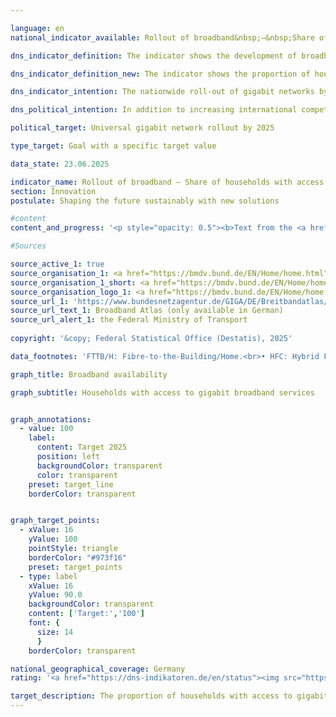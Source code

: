 ```yaml
---

language: en        
national_indicator_available: Rollout of broadband&nbsp;–&nbsp;Share of households with access to gigabit broadband services        

dns_indicator_definition: The indicator shows the development of broadband availability for households in Germany in terms of the technology installed, with separate figures for gigabit connections (≥ 1,000&nbsp;<abbr title="Megabit per second" tabindex="0">Mbps</abbr>) using fully fibre-optic networks (<abbr title="Fibre-to-the-Building/Fibre-to-the-Home" tabindex="0">FTTB/H</abbr>), cable television (<abbr title="Cable television" tabindex="0">CATV</abbr>) and other types of wired technology.        

dns_indicator_definition_new: The indicator shows the proportion of households with access to gigabit broadband (in per cent). It shows the development of technically installed broadband availability among households in Germany for gigabit connections (≥ 1,000&nbsp;<abbr title="Megabit per second" tabindex="0">Mbit/s</abbr>) via pure fibre optic networks (<abbr title="Fibre-to-the-Building/Fibre-to-the-Home" tabindex="0">FTTB/H</abbr>), cable television (<abbr title="Cable television" tabindex="0">CATV</abbr>) and all wired technologies.        

dns_indicator_intention: The nationwide roll-out of gigabit networks by 2025&nbsp;is one of the German Government’s key objectives. In addition to enhancing international competitiveness, the expansion of broadband availability with gigabit speeds is intended to facilitate the convergence of living standards across Germany. To achieve these aims, the predominantly private sector roll-out is to be supported by public funding schemes in unprofitable areas.        

dns_political_intention: In addition to increasing international competitiveness, the expansion of broadband availability at gigabit speeds should enable equal living conditions in Germany. In order to achieve these goals, in addition to the predominantly private-sector expansion, state funding measures should also support the expansion in uneconomical areas.        

political_target: Universal gigabit network rollout by 2025        

type_target: Goal with a specific target value        

data_state: 23.06.2025        

indicator_name: Rollout of broadband – Share of households with access to gigabit broadband services        
section: Innovation        
postulate: Shaping the future sustainably with new solutions        

#content         
content_and_progress: '<p style="opacity: 0.5"><b>Text from the <a href="https://dns-indikatoren.de/assets/Publikationen/Indikatorenberichte/2022.pdf">Indicator Report 2022&nbsp;</a></b><br><br>The indicator measures the availability of broadband to households in Germany at downstream speeds of at least 1,000&nbsp;<abbr title="Megabit per second" tabindex="0">Mbps</abbr>, or one gigabit per second, using wired technology&nbsp;–&nbsp;fibre optics (<abbr title="Fibre-to-the-Building/Fibre-to-the-Home" tabindex="0">FTTB/H</abbr>) and cable television (<abbr title="Cable television" tabindex="0">CATV</abbr>). The figures are collated on behalf of the Federal Ministry of Transport and Digital Infrastructure and published on the Government’s Broadband Atlas.<br><br>As of the middle of 2021, fully fibre-optic internet connections (<abbr title="Fibre-to-the-Building/Fibre-to-the-Home" tabindex="0">FTTB/H</abbr>) capable of more than 1,000&nbsp;<abbr title="Megabit per second" tabindex="0">Mbps</abbr> were available in 15.4&nbsp;% of households in Germany. Between 2015&nbsp;and 2021, the availability of 1,000&nbsp;<abbr title="Megabit per second" tabindex="0">Mbps</abbr> FTTB/H broadband rose by 8.7&nbsp;percentage points. In other words, it more than doubled, increasing by +&nbsp;130&nbsp;%. From the end of 2018&nbsp;to the middle of 2021, the proportion of households with equally rapid connections using <abbr title="Cable television" tabindex="0">CATV</abbr> grew from 23.7&nbsp;% to 56.5&nbsp;%. This is also more than double, equating to a +&nbsp;138&nbsp;% increase. Altogether, 62.1&nbsp;% of households had gigabit-capable connections available as of mid-2021.<br><br>For all technologies, the provision of gigabit broadband is concentrated particularly in urban areas, where some 78.4&nbsp;% of households had gigabit-speed internet access as of 2021. That figure is markedly lower for areas of a rural character, at 22.9&nbsp;% in 2021. To consider the distribution of the different technologies, 75.1&nbsp;% of urban and 12.8&nbsp;% of rural households had gigabit connections via <abbr title="Cable television" tabindex="0">CATV</abbr> in mid-2021, while gigabit-capable fibre broadband was available to 18.6&nbsp;% of households in urban areas and 11.3&nbsp;% of those in rural areas.<br><br>Differences in availability between urban and more rural areas are also discernible among the Länder. Of all the Länder that are not city states, Schleswig-Holstein has the highest level of gigabit-speed provision using any technology in 2021, at 79.7&nbsp;% of all households, followed by Niedersachsen on 66.8&nbsp;%. At the other end of the scale, 26&nbsp;% of households in Sachsen-Anhalt can say the same, with Brandenburg the next-lowest at 29.4&nbsp;%. In contrast, provision of gigabit-speed broadband is markedly higher than 90&nbsp;% in the three city states, Berlin, Bremen and Hamburg.<br><br>The foundation for the distinction between urban and rural areas is solely the population density for this indicator. The information about gigabit broadband are collected from more than 150&nbsp;telecommunications companies in Germany. They are asked about their current provision. To preserve the companies’ business and trade secrets, the resultant data are aggregated into a grid of 250-metre by 250-metre cells (from 2022: 100x100&nbsp;metre) and grouped according to seven classes of broadband. Although full-fibre networks with speeds of over 1,000&nbsp;<abbr title="Megabit per second" tabindex="0">Mbps</abbr> have been included in observations since the end of 2015, that class has only been studied in detail since the end of 2018&nbsp;in light of the latest technological advances.<br><br>Methodologically, it should be noted that the telecom companies provide their data on broadband availability on a voluntary basis until the revision of the Telecommunications Act on 1&nbsp;December 2021. Furthermore, the figures for availability refer to the technology that telecom companies have installed, as opposed to the actually usable broadband capacity in the area. Additional information on broadband measurement can be found in the annual report of the Bundesnetzagentur, Germany’s federal networks agency.</p>'                

#Sources        

source_active_1: true
source_organisation_1: <a href="https://bmdv.bund.de/EN/Home/home.html" target="_blank" onclick="return confirm_alert('the Federal Ministry of Transport', 'En')">Federal Ministry of Transport</a>
source_organisation_1_short: <a href="https://bmdv.bund.de/EN/Home/home.html" target="_blank" onclick="return confirm_alert('the Federal Ministry of Transport', 'En')">Federal Ministry of Transport</a>
source_organisation_logo_1: <a href="https://bmdv.bund.de/EN/Home/home.html" target="_blank" onclick="return confirm_alert('the Federal Ministry of Transport', 'En')"><img src="https://dns-indikatoren.de/public/OrgImgEn/bmv.png" alt="Federal Ministry of Transport" title=" Click here to visit the homepage of the organizationFederal Ministry of Transport" style="height:60px; width:148px; border:transparent"/></a>
source_url_1: 'https://www.bundesnetzagentur.de/GIGA/DE/Breitbandatlas/start.html'
source_url_text_1: Broadband Atlas (only available in German)
source_url_alert_1: the Federal Ministry of Transport
        
copyright: '&copy; Federal Statistical Office (Destatis), 2025'        

data_footnotes: 'FTTB/H: Fibre-to-the-Building/Home.<br>• HFC: Hybrid Fiber Coax (formerly CATV: Cable Television).<br>• <br>Für Ende 2021&nbsp;konnten wegen Umstellung der Prozesse aufgrund neuer gesetzlicher Vorgaben und Übernahme der Erhebung durch die Bundesnetzagentur keine Daten bereitgestellt werden.'        

graph_title: Broadband availability        

graph_subtitle: Households with access to gigabit broadband services        


graph_annotations:
  - value: 100
    label:
      content: Target 2025
      position: left
      backgroundColor: transparent
      color: transparent
    preset: target_line
    borderColor: transparent        


graph_target_points:
  - xValue: 16
    yValue: 100
    pointStyle: triangle
    borderColor: "#973f16"
    preset: target_points
  - type: label
    xValue: 16
    yValue: 90.0
    backgroundColor: transparent
    content: ['Target:','100']
    font: {
      size: 14
      }
    borderColor: transparent                

national_geographical_coverage: Germany        
rating: '<a href="https://dns-indikatoren.de/en/status"><img src="https://sdg-indikatoren.de/public/Wettersymbole/Wolke.png" title="Although the indicator has in 2024 been moving in the desired direction toward the target, if the trend had to continued, the target would have been missed in the target year by more than 20% of the difference between the target value and the value at that time." alt="Weathersymbol: cloud"/></a>'        

target_description: The proportion of households with access to gigabit broadband is to be increased to 100&nbsp;per cent by 2025.<br><br>Based on the target formulation, if the average increase of the years 2019&nbsp;to 2024&nbsp;continues (the values of the second half of the year are taken into account in each case), only around 85&nbsp;per cent of households will have a corresponding connection by 2025. Indicator 9.1.b is rated as "Cloud" for the year 2024.        
---
```


